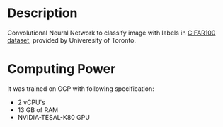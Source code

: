 # Description
Convolutional Neural Network to classify image with labels in [CIFAR100 dataset](https://www.cs.toronto.edu/~kriz/cifar.html), provided by Univeresity of Toronto. 

# Computing Power
It was trained on GCP with following specification:
- 2 vCPU's
- 13 GB of RAM
- NVIDIA-TESAL-K80 GPU
